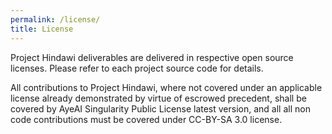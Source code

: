 ```yaml
---
permalink: /license/
title: License
---
```





Project Hindawi deliverables are delivered in respective open source licenses. Please refer to each project source code for details.

All contributions to Project Hindawi, where not covered under an applicable license already demonstrated by virtue of escrowed precedent, shall be covered by AyeAI Singularity Public License latest version, and all all non code contributions must be covered under CC-BY-SA 3.0 license.
